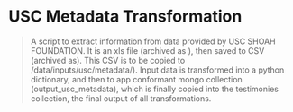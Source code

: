 # USC Metadata Transformation

> A script to extract information from data provided by USC SHOAH FOUNDATION. It is an xls file (archived as ), then saved to CSV (archived as). This CSV is to be copied to /data/inputs/usc/metadata/). Input data is transformed into a python dictionary, and then to app conformant mongo collection (output_usc_metadata), which is finally copied into the testimonies collection, the final output of all transformations. 
> 



